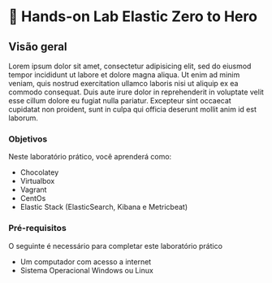 <a name="HOLTitle"></a>

# 🚀 Hands-on Lab Elastic Zero to Hero

<a name="Overview"></a>

## Visão geral ##

Lorem ipsum dolor sit amet, consectetur adipisicing elit, sed do eiusmod tempor incididunt ut labore et dolore magna aliqua. Ut enim ad minim veniam, quis nostrud exercitation ullamco laboris nisi ut aliquip ex ea commodo consequat. Duis aute irure dolor in reprehenderit in voluptate velit esse cillum dolore eu fugiat nulla pariatur. Excepteur sint occaecat cupidatat non proident, sunt in culpa qui officia deserunt mollit anim id est laborum.

<a name="Objectives"></a>

### Objetivos ##

Neste laboratório prático, você aprenderá como:

- Chocolatey
- Virtualbox
- Vagrant
- CentOs
- Elastic Stack (ElasticSearch, Kibana e Metricbeat)

<a name="Prerequisites"></a>

### Pré-requisitos ###

O seguinte é necessário para completar este laboratório prático

- Um computador com acesso a internet
- Sistema Operacional Windows ou Linux

<a name="Exercises"></a>
